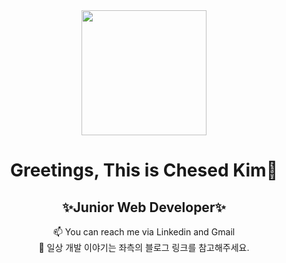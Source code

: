 <div id="header" align="center">
  <img src="https://media.giphy.com/media/SUcApSWjPwQMARvcM8/giphy.gif" width="200"/>
</div>
<div id="header_bottom" align="center">
  
  # Greetings, This is Chesed Kim👋<br/>
  ## ✨Junior Web Developer✨
</div>
<div id="content" align="center">
 📫 You can reach me via Linkedin and Gmail<br/>
 🔭 일상 개발 이야기는 좌측의 블로그 링크를 참고해주세요.
  <br/>

</div>


<!--
**mireu-san/mireu-san** is a ✨ _special_ ✨ repository because its `README.md` (this file) appears on your GitHub profile.

Here are some ideas to get you started:

- 🔭 I’m currently working on ...
- 🌱 I’m currently learning ...
- 👯 I’m looking to collaborate on ...
- 🤔 I’m looking for help with ...
- 💬 Ask me about ...
- 📫 How to reach me: ...
- 😄 Pronouns: ...
- ⚡ Fun fact: ...
-->

